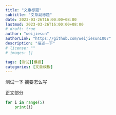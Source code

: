```yaml
---
title: "文章标题"
subtitle: "文章副标题"
date: 2023-03-26T16:00:00+08:00
lastmod: 2023-03-26T16:00:00+08:00
# draft: true
author: "weijiesun"
authorLink: "https://github.com/weijiesun1007"
description: "描述一下"
# license: ""
# images: []

tags: [测试][模板]
categories: [文章模板]
---
```

<!-- featuredImage: ""
featuredImagePreview: ""

hiddenFromHomePage: false
hiddenFromSearch: false
twemoji: false
lightgallery: true
ruby: true
fraction: true
fontawesome: true
linkToMarkdown: true
rssFullText: false

toc:
  enable: true
  auto: true
code:
  copy: true
  maxShownLines: 50
math:
  enable: false
  # ...
mapbox:
  # ...
share:
  enable: true
  # ...
comment:
  enable: true
  # ...
library:
  css:
    # someCSS = "some.css"
    # 位于 "assets/"
    # 或者
    # someCSS = "https://cdn.example.com/some.css"
  js:
    # someJS = "some.js"
    # 位于 "assets/"
    # 或者
    # someJS = "https://cdn.example.com/some.js"
seo:
  images: []
  # ... -->


测试一下 摘要怎么写

<!--more-->

正文部分
```python
for i in range(5)
    print(i)
```